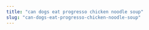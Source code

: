 ```yaml
---
title: "can dogs eat progresso chicken noodle soup"
slug: "can-dogs-eat-progresso-chicken-noodle-soup"
---
```


